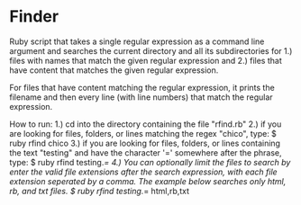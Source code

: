 # Finder
Ruby script that takes a single regular expression as a command line argument and searches the current directory and all its subdirectories for 
1.) files with names that match the given regular expression and 
2.) files that have content that matches the given regular expression.

For files that have content matching the regular expression, it prints the filename and then every line (with line numbers) that match the regular expression.

How to run:
1.) cd into the directory containing the file "rfind.rb"
2.) if you are looking for files, folders, or lines matching the regex "chico", type: 
$ ruby rfind chico
3.) if you are looking for files, folders, or lines containing the text "testing" and have the character '=' somewhere after the phrase, type: 
$ ruby rfind testing.*=
4.) You can optionally limit the files to search by enter the valid file extensions after the search expression, with each file extension seperated by a comma. The example below searches only html, rb, and txt files.
$ ruby rfind testing.*= html,rb,txt
